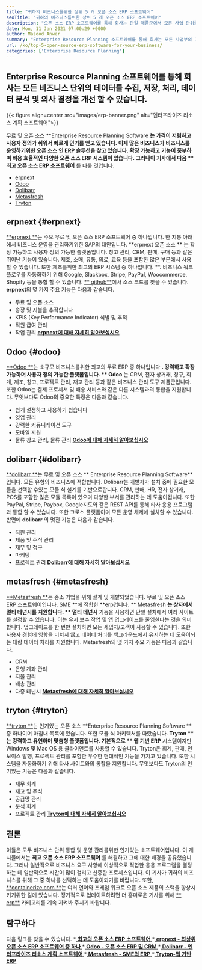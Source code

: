 ```yaml
---
title: "귀하의 비즈니스를위한 상위 5 개 오픈 소스 ERP 소프트웨어" 
seoTitle: "귀하의 비즈니스를위한 상위 5 개 오픈 소스 ERP 소프트웨어" 
description: "오픈 소스 ERP 소프트웨어를 통해 회사는 단일 제품군에서 모든 사업 단위를 비용 효율적인 방식으로 통합하고 관리 할 수 ​​있습니다." 
date: Mon, 11 Jan 2021 07:00:29 +0000
author: Masood Anwer
summary: "Enterprise Resource Planning 소프트웨어를 통해 회사는 모든 사업부의 데이터를 수집, 저장, 처리, 데이터 분석 및 의사 결정을 개선 할 수 있습니다." 
url: /ko/top-5-open-source-erp-software-for-your-business/
categories: ['Enterprise Resource Planning']
---
```


## Enterprise Resource Planning 소프트웨어를 통해 회사는 모든 비즈니스 단위의 데이터를 수집, 저장, 처리, 데이터 분석 및 의사 결정을 개선 할 수 있습니다.

{{< figure align=center src="images/erp-banner.png" alt="엔터프라이즈 리소스 계획 소프트웨어">}}

무료 및 오픈 소스 **Enterprise Resource Planning Software **는 가격이 저렴하고 사용자 정의가 쉬워서 빠르게 인기를 얻고 있습니다. 이제 많은 비즈니스가 비즈니스를 운영하기위한 오픈 소스 인 ERP 솔루션을 찾고 있습니다. 확장 가능하고 기능이 풍부하며 비용 효율적인 다양한 오픈 소스 ERP 시스템이 있습니다. 그러나이 기사에서 다음 ** 최고 오픈 소스 ERP 소프트웨어** 를 다룰 것입니다.
  * [erpnext][1]
  * [Odoo][2]
  * [Dolibarr][3]
  * [Metasfresh][4]
  * [Tryton][5]

## erpnext   {#erpnext}
[**erpnext **][6]는 주요 무료 및 오픈 소스 ERP 소프트웨어 중 하나입니다. 한 지붕 아래에서 비즈니스 운영을 관리하기위한 SAP의 대안입니다.  **erpnext 오픈 소스 ** 는 확장 가능하고 사용자 정의 가능한 플랫폼입니다. 창고 관리, CRM, 판매, 구매 등과 같은 뛰어난 기능이 있습니다. 제조, 소매, 유통, 의료, 교육 등을 포함한 많은 부문에서 사용할 수 있습니다. 또한 제조를위한 최고의 ERP 시스템 중 하나입니다. **. 비즈니스 워크 플로우를 자동화하기 위해 Google, Slackbox, Stripe, PayPal, Woocommerce, Shopify 등을 통합 할 수 있습니다. [**  github**][7]에서 소스 코드를 찾을 수 있습니다.
**erpnext**의 몇 가지 주요 기능은 다음과 같습니다.
  * 무료 및 오픈 소스
  * 송장 및 지불을 추적합니다
  * KPIS (Key Performance Indicator) 식별 및 추적
  * 직원 급여 관리
  * 작업 관리
[ **erpnext에 대해 자세히 알아보십시오** ][8]

## Odoo   {#odoo}
[**Odoo **][9]는 소규모 비즈니스를위한 최고의 무료 ERP 중 하나입니다 **. 강력하고 확장 가능하며 사용자 정의 가능한 플랫폼입니다. ** Odoo** 는 CRM, 전자 상거래, 청구, 회계, 제조, 창고, 프로젝트 관리, 재고 관리 등과 같은 비즈니스 관리 도구 제품군입니다. 또한 Odoo는 결제 프로세서 및 배송 서비스와 같은 다른 시스템과의 통합을 지원합니다.
무엇보다도 Odoo의 중요한 특징은 다음과 같습니다.
  * 쉽게 설정하고 사용하기 쉽습니다
  * 영업 관리
  * 강력한 커뮤니케이션 도구
  * 모바일 지원
  * 물류 창고 관리, 물류 관리
[ **Odoo에 대해 자세히 알아보십시오** ][10]

## dolibarr   {#dolibarr}
[**dolibarr **][11]는 무료 및 오픈 소스 ** Enterprise Resource Planning Software** 입니다. 모든 유형의 비즈니스에 적합합니다. Dolibarr는 개발자가 설치 중에 필요한 모듈을 선택할 수있는 모듈 식 설계를 기반으로합니다. CRM, 판매, HR, 전자 상거래, POS를 포함한 많은 모듈 목록이 있으며 다양한 부서를 관리하는 데 도움이됩니다. 또한 PayPal, Stripe, Paybox, Google지도와 같은 REST API를 통해 타사 응용 프로그램과 통합 할 수 있습니다. 또한 크로스 플랫폼이며 모든 운영 체제에 설치할 수 있습니다.
반면에  **dolibarr** 의 멋진 기능은 다음과 같습니다.
  * 직원 관리
  * 제품 및 주식 관리
  * 재무 및 청구
  * 마케팅
  * 프로젝트 관리
[ **Dolibarr에 대해 자세히 알아보십시오** ][12]

## metasfresh   {#metasfresh}
[**Metasfresh **][13]는 중소 기업을 위해 설계 및 개발되었습니다. 무료 및 오픈 소스 ERP 소프트웨어입니다. SME **에 적합한  **erp입니다. **  Metasfresh **는 상자에서 멀티 테넌시를 지원합니다. ** 멀티 테넌시**  기능을 사용하면 단일 설치에서 여러 사이트를 설정할 수 있습니다. 이는 유지 보수 작업 및 앱 업그레이드를 줄임한다는 것을 의미합니다. 업그레이드를 한 번만 설치하면 모든 세입자/고객이 사용할 수 있습니다. 또한 사용자 경험에 영향을 미치지 않고 데이터 처리를 백그라운드에서 유지하는 데 도움이되는 대량 데이터 처리를 지원합니다.
Metasfresh의 몇 가지 주요 기능은 다음과 같습니다.
  * CRM
  * 은행 계좌 관리
  * 지불 관리
  * 배송 관리
  * 다중 테넌시
[ **Metasfresh에 대해 자세히 알아보십시오** ][14]

## tryton   {#tryton}
[**tryton **][15]는 인기있는 오픈 소스  **Enterprise Resource Planning Software **  중 하나이며 마침내 목록에 있습니다. 또한 모듈 식 아키텍처를 따랐습니다.  **Tryton ** 는 강력하고 유연하며 맞춤형 플랫폼입니다. 기본적으로 ** 웹 기반 ERP**  시스템이지만 Windows 및 Mac OS 용 클라이언트를 사용할 수 있습니다. Tryton은 회계, 판매, 인보이스 발행, 프로젝트 관리를 포함한 우수한 현대적인 기능을 가지고 있습니다. 또한 시스템을 자동화하기 위해 타사 사이트와의 통합을 지원합니다.
무엇보다도 Tryton의 인기있는 기능은 다음과 같습니다.
  * 재무 회계
  * 재고 및 주식
  * 공급망 관리
  * 분석 회계
  * 프로젝트 관리
[ **Tryton에 대해 자세히 알아보십시오** ][16]

## 결론
이들은 모두 비즈니스 단위 통합 및 운영 관리를위한 인기있는 소프트웨어입니다. 이 게시물에서는  **최고 오픈 소스 ERP 소프트웨어** 를 해결하고 그에 대한 배경을 공유했습니다. 그러나 일반적으로 비즈니스 요구 사항에 이상적으로 적합한 응용 프로그램을 결정하는 데 일반적으로 시간이 많이 걸리고 신중한 프로세스입니다. 이 기사가 귀하의 비즈니스를 위해 그 중 하나를 선택하는 데 도움이되기를 바랍니다.
또한, [**containerize.com **][17]는 여러 언어와 프레임 워크로 오픈 소스 제품의 스택을 향상시키기위한 길에 있습니다. 정기적으로 업데이트하려면 더 흥미로운 기사를 위해 [**  erp**][18] 카테고리를 계속 지켜봐 주시기 바랍니다.

## 탐구하다
다음 링크를 찾을 수 있습니다.
  *[ **최고의 오픈 소스 ERP 소프트웨어** ][19]
  *[ **erpnext - 최상위 오픈 소스 ERP 소프트웨어 중 하나** ][20]
  *[ **Odoo - 오픈 소스 ERP 및 CRM** ][21]
  *[ **Dolibarr - 엔터프라이즈 리소스 계획 소프트웨어** ][12]
  *[ **Metasfresh - SME의 ERP** ][14]
  *[ **Tryton-웹 기반 ERP** ][16]

  
[1]: #ERPNext
[2]: #Odoo
[3]: #Dolibarr
[4]: #metasfresh
[5]: #Tryton
[6]: https://products.containerize.com/erp/erpnext/
[7]: https://github.com/frappe/erpnext
[8]: https://erpnext.com/
[9]: https://products.containerize.com/erp/odoo/
[10]: https://www.odoo.com
[11]: https://products.containerize.com/erp/dolibarr/
[12]: https://products.containerize.com/erp/dolibarr
[13]: https://products.containerize.com/erp/metasfresh/
[14]: https://products.containerize.com/erp/metasfresh
[15]: https://products.containerize.com/erp/tryton/
[16]: https://products.containerize.com/erp/tryton
[17]: https://containerize.com
[18]: https://blog.containerize.com/category/enterprise-resource-planning/
[19]: https://products.containerize.com/erp
[20]: https://products.containerize.com/erp/erpnext
[21]: https://products.containerize.com/erp/odoo

